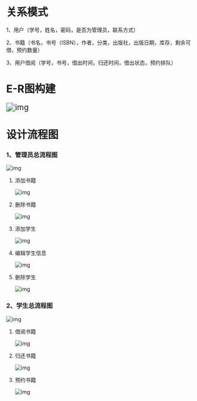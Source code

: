 # 关系模式

1、用户（学号，姓名，密码，是否为管理员，联系方式）

2、书籍（书名，书号（ISBN），作者，分类，出版社，出版日期，库存，剩余可借，预约数量）

3、用户借阅（学号，书号，借出时间，归还时间，借出状态，预约排队）

# E-R图构建

<img src="file:///C:\Users\74403\AppData\Local\Temp\ksohtml5152\wps1.png" alt="img" style="zoom:150%;" />

# 设计流程图

### 1、管理员总流程图

![img](file:///C:\Users\74403\AppData\Local\Temp\ksohtml5152\wps2.jpg)

1. 添加书籍

   ![img](file:///C:\Users\74403\AppData\Local\Temp\ksohtml5152\wps3.jpg)

2. 删除书籍

   ![img](file:///C:\Users\74403\AppData\Local\Temp\ksohtml5152\wps4.jpg)

3. 添加学生

   ![img](file:///C:\Users\74403\AppData\Local\Temp\ksohtml5152\wps5.jpg)

4. 编辑学生信息

   ![img](file:///C:\Users\74403\AppData\Local\Temp\ksohtml5152\wps6.jpg)

5. 删除学生

   ![img](file:///C:\Users\74403\AppData\Local\Temp\ksohtml5152\wps7.jpg)

### 2、学生总流程图

![img](file:///C:\Users\74403\AppData\Local\Temp\ksohtml5152\wps8.jpg)

1. 借阅书籍

   ![img](file:///C:\Users\74403\AppData\Local\Temp\ksohtml5152\wps9.jpg)

2. 归还书籍

   ![img](file:///C:\Users\74403\AppData\Local\Temp\ksohtml5152\wps10.jpg)

3. 预约书籍

   ![img](file:///C:\Users\74403\AppData\Local\Temp\ksohtml5152\wps11.jpg)





